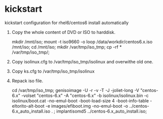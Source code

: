 # kickstart
kickstart configuration for rhel6/centos6 install automatically

1. Copy the whole content of DVD or ISO to harddisk.

    mkdir /mnt/iso;
    mount -t iso9660 -o loop /data/workdir/centos6.x.iso /mnt/iso;
    cd /mnt/iso;
    mkdir /var/tmp/iso_tmp;
    cp -rf * /var/tmp/iso_tmp/;

2. Copy isolinux.cfg to /var/tmp/iso_tmp/isolinux and overwithe old one.

3. Copy ks.cfg to /var/tmp/iso_tmp/isolinux

4. Repack iso file.

    cd /var/tmp/iso_tmp;
    genisoimage -U -r -v -T -J -joliet-long -V "centos-6.x" -volset "centos-6.x" -A "centos-6.x" -b isolinux/isolinux.bin -c isolinux/boot.cat -no-emul-boot -boot-load-size 4 -boot-info-table -eltorito-alt-boot -e images/efiboot.img -no-emul-boot -o ../centos-6.x_auto_install.iso . ;
    implantisomd5 ../centos-6.x_auto_install.iso;

